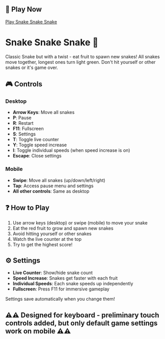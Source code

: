 ## 🚀 Play Now

[Play Snake Snake Snake](https://pennycake.github.io/snake-snake-snake)

# Snake Snake Snake 🐍

Classic Snake but with a twist - eat fruit to spawn new snakes! All snakes move together, longest ones turn light green. Don't hit yourself or other snakes or it's game over.

## 🎮 Controls

### Desktop
- **Arrow Keys**: Move all snakes
- **P**: Pause
- **R**: Restart
- **F11**: Fullscreen
- **S**: Settings
- **T**: Toggle live counter
- **Y**: Toggle speed increase
- **I**: Toggle individual speeds (when speed increase is on)
- **Escape**: Close settings

### Mobile
- **Swipe**: Move all snakes (up/down/left/right)
- **Tap**: Access pause menu and settings
- **All other controls**: Same as desktop

## ❓ How to Play

1. Use arrow keys (desktop) or swipe (mobile) to move your snake
2. Eat the red fruit to grow and spawn new snakes
3. Avoid hitting yourself or other snakes
4. Watch the live counter at the top
5. Try to get the highest score!

## ⚙️ Settings

- **Live Counter**: Show/hide snake count
- **Speed Increase**: Snakes get faster with each fruit
- **Individual Speeds**: Each snake speeds up independently
- **Fullscreen**: Press F11 for immersive gameplay

Settings save automatically when you change them!

## ⚠️⚠️ Designed for keyboard - preliminary touch controls added, but only default game settings work on mobile ⚠️⚠️